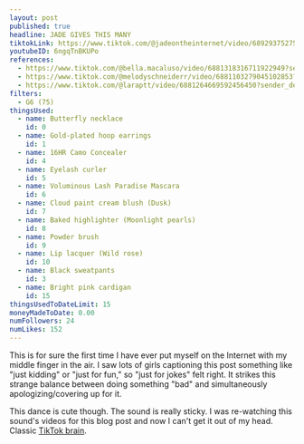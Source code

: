 ```yaml
---
layout: post
published: true
headline: JADE GIVES THIS MANY
tiktokLink: https://www.tiktok.com/@jadeontheinternet/video/6892937527594896646?sender_device=pc&sender_web_id=6891999718790268421&is_from_webapp=1
youtubeID: 6ngqTnBKUPo
references:
  - https://www.tiktok.com/@bella.macaluso/video/6881318316711922949?sender_device=pc&sender_web_id=6891999718790268421&is_from_webapp=1
  - https://www.tiktok.com/@melodyschneiderr/video/6881103279045102853?sender_device=pc&sender_web_id=6891999718790268421&is_from_webapp=1
  - https://www.tiktok.com/@laraptt/video/6881264669592456450?sender_device=pc&sender_web_id=6891999718790268421&is_from_webapp=1
filters:
  - G6 (75)
thingsUsed:
  - name: Butterfly necklace
    id: 0
  - name: Gold-plated hoop earrings
    id: 1
  - name: 16HR Camo Concealer
    id: 4
  - name: Eyelash curler
    id: 5
  - name: Voluminous Lash Paradise Mascara
    id: 6
  - name: Cloud paint cream blush (Dusk)
    id: 7
  - name: Baked highlighter (Moonlight pearls)
    id: 8
  - name: Powder brush
    id: 9
  - name: Lip lacquer (Wild rose)
    id: 10
  - name: Black sweatpants
    id: 3
  - name: Bright pink cardigan
    id: 15
thingsUsedToDateLimit: 15
moneyMadeToDate: 0.00
numFollowers: 24
numLikes: 152
---
```


This is for sure the first time I have ever put myself on the Internet with my middle finger in the air. I saw lots of girls captioning this post something like "just kidding" or "just for fun," so "just for jokes" felt right. It strikes this strange balance between doing something "bad" and simultaneously apologizing/covering up for it.

This dance is cute though. The sound is really sticky. I was re-watching this sound's videos for this blog post and now I can't get it out of my head. Classic [TikTok brain](https://slate.com/technology/2020/09/tiktok-brain-send-help.html).
